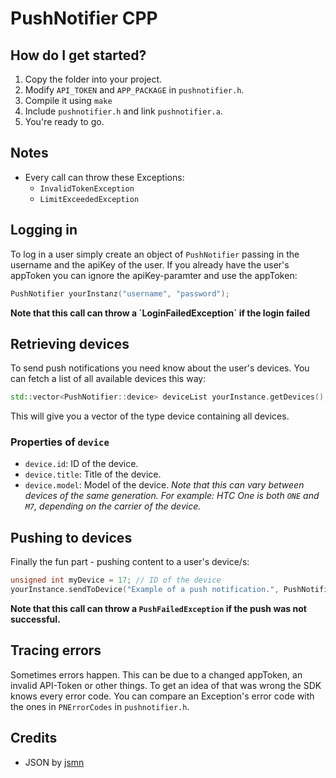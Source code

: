# PushNotifier CPP

## How do I get started?

1. Copy the folder into your project.
2. Modify `API_TOKEN` and `APP_PACKAGE` in `pushnotifier.h`.
3. Compile it using `make`
4. Include `pushnotifier.h` and link `pushnotifier.a`.
5. You're ready to go.

## Notes

- Every call can throw these Exceptions:
	- `InvalidTokenException`
	- `LimitExceededException`


## Logging in

To log in a user simply create an object of `PushNotifier` passing in the username and the apiKey of the user. If you already have the user's appToken you can ignore the apiKey-paramter and use the appToken:

```cpp
PushNotifier yourInstanz("username", "password");
```

**Note that this call can throw a ´LoginFailedException` if the login failed**

## Retrieving devices

To send push notifications you need know about the user's devices. You can fetch a list of all available devices this way:

```cpp
std::vector<PushNotifier::device> deviceList yourInstance.getDevices();
```

This will give you a vector of the type device containing all devices.

### Properties of `device`

- `device.id`: ID of the device.
- `device.title`: Title of the device.
- `device.model`: Model of the device. *Note that this can vary between devices of the same generation. For example: HTC One is both `ONE` and `M7`, depending on the carrier of the device.*

## Pushing to devices

Finally the fun part - pushing content to a user's device/s:

```cpp
unsigned int myDevice = 17; // ID of the device
yourInstance.sendToDevice("Example of a push notification.", PushNotifier::TYPE_MESSAGE, myDevice);
```
	
**Note that this call can throw a `PushFailedException` if the push was not successful.**

## Tracing errors

Sometimes errors happen. This can be due to a changed appToken, an invalid API-Token or other things. To get an idea of that was wrong the SDK knows every error code. You can compare an Exception's error code with the ones in `PNErrorCodes` in `pushnotifier.h`.


## Credits
* JSON by [jsmn](https://bitbucket.org/zserge/jsmn)
